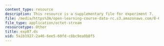 ```yaml
---
content_type: resource
description: This resource is a supplementary file for experiment 7.
file: /media/https%3A/open-learning-course-data-rc.s3.amazonaws.com/8-02t-electricity-and-magnetism-spring-2005/5a1b19272a466ee569fdc8bc9ea0b8f5_exp07.ds
file_type: application/octet-stream
resourcetype: Other
title: exp07.ds
uid: 5a1b1927-2a46-6ee5-69fd-c8bc9ea0b8f5
---
```

